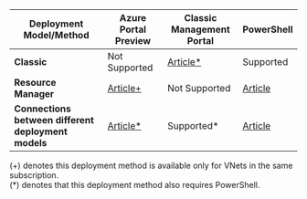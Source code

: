 | **Deployment Model/Method** | **Azure Portal Preview** | **Classic Management Portal** | **PowerShell** |
| --- | --- | --- | --- |
| **Classic** |Not Supported |[Article*](/documentation/articles/virtual-networks-configure-vnet-to-vnet-connection/) |Supported |
| **Resource Manager** |[Article+](/documentation/articles/vpn-gateway-howto-vnet-vnet-resource-manager-portal/) |Not Supported |[Article](/documentation/articles/vpn-gateway-vnet-vnet-rm-ps/) |
| **Connections between different deployment models** |[Article*](/documentation/articles/vpn-gateway-connect-different-deployment-models-portal/) |Supported* |[Article](/documentation/articles/vpn-gateway-connect-different-deployment-models-powershell/) |

(+) denotes this deployment method is available only for VNets in the same subscription.<br>
(*) denotes that this deployment method also requires PowerShell.